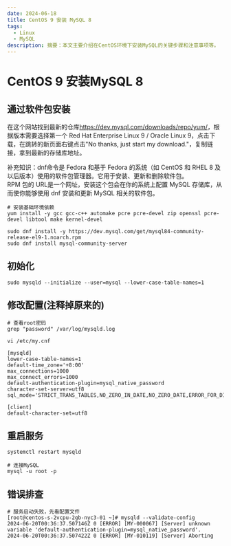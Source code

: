 ```yaml
---
date: 2024-06-18
title: CentOS 9 安装 MySQL 8
tags:
  - Linux
  - MySQL
description: 摘要：本文主要介绍在CentOS环境下安装MySQL的关键步骤和注意事项等。
---
```


# CentOS 9 安装MySQL 8

## 通过软件包安装

在这个网站找到最新的仓库<https://dev.mysql.com/downloads/repo/yum/>，根据版本需要选择第一个  Red Hat Enterprise Linux 9 / Oracle Linux 9，点击下载，在跳转的新页面右键点击"No thanks, just start my download."，复制链接，拿到最新的存储库地址。

补充知识：dnf命令是 Fedora 和基于 Fedora 的系统（如 CentOS 和 RHEL 8 及以后版本）使用的软件包管理器。它用于安装、更新和删除软件包。  
RPM 包的 URL是一个网址，安装这个包会在你的系统上配置 MySQL 存储库，从而使你能够使用 dnf 安装和更新 MySQL 相关的软件包。

```
# 安装基础环境依赖
yum install -y gcc gcc-c++ automake pcre pcre-devel zip openssl pcre-devel libtool make kernel-devel

sudo dnf install -y https://dev.mysql.com/get/mysql84-community-release-el9-1.noarch.rpm
sudo dnf install mysql-community-server
```
## 初始化

```
sudo mysqld --initialize --user=mysql --lower-case-table-names=1
```


## 修改配置(注释掉原来的)
```
# 查看root密码
grep "password" /var/log/mysqld.log

vi /etc/my.cnf

[mysqld] 
lower-case-table-names=1
default-time_zone='+8:00'
max_connections=1000
max_connect_errors=1000
default-authentication-plugin=mysql_native_password
character-set-server=utf8
sql_mode='STRICT_TRANS_TABLES,NO_ZERO_IN_DATE,NO_ZERO_DATE,ERROR_FOR_DIVISION_BY_ZERO,NO_ENGINE_SUBSTITUTION'

[client]
default-character-set=utf8
```

## 重启服务
```
systemctl restart mysqld

# 连接MySQL
mysql -u root -p
```

## 错误排查
```
# 服务启动失败，先看配置文件
[root@centos-s-2vcpu-2gb-nyc3-01 ~]# mysqld --validate-config
2024-06-20T00:36:37.507146Z 0 [ERROR] [MY-000067] [Server] unknown variable 'default-authentication-plugin=mysql_native_password'.
2024-06-20T00:36:37.507422Z 0 [ERROR] [MY-010119] [Server] Aborting
```

<Comment />